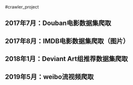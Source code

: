 #crawler_project

## 2017年7月：Douban电影数据集爬取
## 2017年8月：IMDB电影数据集爬取（图片）
## 2018年1月：Deviant Art组推荐数据集爬取
## 2019年5月：weibo流视频爬取
